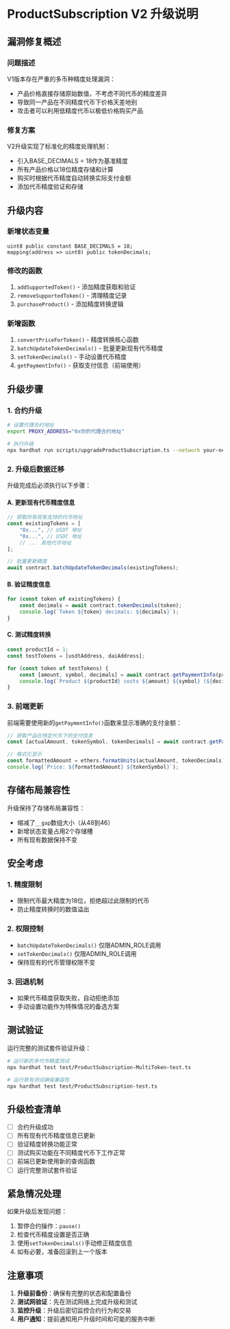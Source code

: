 # ProductSubscription V2 升级说明

## 漏洞修复概述

### 问题描述
V1版本存在严重的多币种精度处理漏洞：
- 产品价格直接存储原始数值，不考虑不同代币的精度差异
- 导致同一产品在不同精度代币下价格天差地别
- 攻击者可以利用低精度代币以极低价格购买产品

### 修复方案
V2升级实现了标准化的精度处理机制：
- 引入BASE_DECIMALS = 18作为基准精度
- 所有产品价格以18位精度存储和计算
- 购买时根据代币精度自动转换实际支付金额
- 添加代币精度验证和存储

## 升级内容

### 新增状态变量
```solidity
uint8 public constant BASE_DECIMALS = 18;
mapping(address => uint8) public tokenDecimals;
```

### 修改的函数
1. `addSupportedToken()` - 添加精度获取和验证
2. `removeSupportedToken()` - 清理精度记录
3. `purchaseProduct()` - 添加精度转换逻辑

### 新增函数
1. `convertPriceForToken()` - 精度转换核心函数
2. `batchUpdateTokenDecimals()` - 批量更新现有代币精度
3. `setTokenDecimals()` - 手动设置代币精度
4. `getPaymentInfo()` - 获取支付信息（前端使用）

## 升级步骤

### 1. 合约升级
```bash
# 设置代理合约地址
export PROXY_ADDRESS="0x你的代理合约地址"

# 执行升级
npx hardhat run scripts/upgradeProductSubscription.ts --network your-network
```

### 2. 升级后数据迁移
升级完成后必须执行以下步骤：

#### A. 更新现有代币精度信息
```typescript
// 获取所有现有支持的代币地址
const existingTokens = [
    "0x...", // USDT 地址
    "0x...", // USDC 地址
    // ... 其他代币地址
];

// 批量更新精度
await contract.batchUpdateTokenDecimals(existingTokens);
```

#### B. 验证精度信息
```typescript
for (const token of existingTokens) {
    const decimals = await contract.tokenDecimals(token);
    console.log(`Token ${token} decimals: ${decimals}`);
}
```

#### C. 测试精度转换
```typescript
const productId = 1;
const testTokens = [usdtAddress, daiAddress];

for (const token of testTokens) {
    const [amount, symbol, decimals] = await contract.getPaymentInfo(productId, token);
    console.log(`Product ${productId} costs ${amount} ${symbol} (${decimals} decimals)`);
}
```

### 3. 前端更新
前端需要使用新的`getPaymentInfo()`函数来显示准确的支付金额：

```javascript
// 获取产品在特定代币下的支付信息
const [actualAmount, tokenSymbol, tokenDecimals] = await contract.getPaymentInfo(productId, tokenAddress);

// 格式化显示
const formattedAmount = ethers.formatUnits(actualAmount, tokenDecimals);
console.log(`Price: ${formattedAmount} ${tokenSymbol}`);
```

## 存储布局兼容性

升级保持了存储布局兼容性：
- 缩减了`__gap`数组大小（从48到46）
- 新增状态变量占用2个存储槽
- 所有现有数据保持不变

## 安全考虑

### 1. 精度限制
- 限制代币最大精度为18位，拒绝超过此限制的代币
- 防止精度转换时的数值溢出

### 2. 权限控制
- `batchUpdateTokenDecimals()` 仅限ADMIN_ROLE调用
- `setTokenDecimals()` 仅限ADMIN_ROLE调用
- 保持现有的代币管理权限不变

### 3. 回退机制
- 如果代币精度获取失败，自动拒绝添加
- 手动设置功能作为特殊情况的备选方案

## 测试验证

运行完整的测试套件验证升级：

```bash
# 运行新的多代币精度测试
npx hardhat test test/ProductSubscription-MultiToken-test.ts

# 运行原有测试确保兼容性
npx hardhat test test/ProductSubscription-test.ts
```

## 升级检查清单

- [ ] 合约升级成功
- [ ] 所有现有代币精度信息已更新
- [ ] 验证精度转换功能正常
- [ ] 测试购买功能在不同精度代币下工作正常
- [ ] 前端已更新使用新的查询函数
- [ ] 运行完整测试套件验证

## 紧急情况处理

如果升级后发现问题：
1. 暂停合约操作：`pause()`
2. 检查代币精度设置是否正确
3. 使用`setTokenDecimals()`手动修正精度信息
4. 如有必要，准备回滚到上一个版本

## 注意事项

1. **升级前备份**：确保有完整的状态和配置备份
2. **测试网验证**：先在测试网络上完成升级和测试
3. **监控升级**：升级后密切监控合约行为和交易
4. **用户通知**：提前通知用户升级时间和可能的服务中断